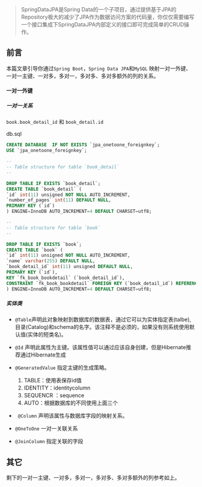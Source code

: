 > SpringDataJPA是Spring Data的一个子项目，通过提供基于JPA的Repository极大的减少了JPA作为数据访问方案的代码量，你仅仅需要编写一个接口集成下SpringDataJPA内部定义的接口即可完成简单的CRUD操作。

## 前言
本篇文章引导你通过`Spring Boot`，`Spring Data JPA`和`MySQL` 映射一对一外键、一对一主键、一对多，多对一，多对多、多对多额外的列的关系。

#### 一对一外键

##### 一对一关系
`book.book_detail_id` 和 `book_detail.id`

db.sql
```sql
CREATE DATABASE  IF NOT EXISTS `jpa_onetoone_foreignkey`;
USE `jpa_onetoone_foreignkey`;

--
-- Table structure for table `book_detail`
--

DROP TABLE IF EXISTS `book_detail`;
CREATE TABLE `book_detail` (
`id` int(11) unsigned NOT NULL AUTO_INCREMENT,
`number_of_pages` int(11) DEFAULT NULL,
PRIMARY KEY (`id`)
) ENGINE=InnoDB AUTO_INCREMENT=4 DEFAULT CHARSET=utf8;

--
-- Table structure for table `book`
--

DROP TABLE IF EXISTS `book`;
CREATE TABLE `book` (
`id` int(11) unsigned NOT NULL AUTO_INCREMENT,
`name` varchar(255) DEFAULT NULL,
`book_detail_id` int(11) unsigned DEFAULT NULL,
PRIMARY KEY (`id`),
KEY `fk_book_bookdetail` (`book_detail_id`),
CONSTRAINT `fk_book_bookdetail` FOREIGN KEY (`book_detail_id`) REFERENCES `book_detail` (`id`) ON DELETE CASCADE ON UPDATE CASCADE
) ENGINE=InnoDB AUTO_INCREMENT=4 DEFAULT CHARSET=utf8;
```
##### 实体类
- `@Table`声明此对象映射到数据库的数据表，通过它可以为实体指定表(talbe),目录(Catalog)和schema的名字。该注释不是必须的，如果没有则系统使用默认值(实体的短类名)。
- `@Id` 声明此属性为主键。该属性值可以通过应该自身创建，但是Hibernate推荐通过Hibernate生成
- `@GeneratedValue` 指定主键的生成策略。
	1. TABLE：使用表保存id值
	2. IDENTITY：identitycolumn
	3. SEQUENCR ：sequence
	4. AUTO：根据数据库的不同使用上面三个
	
- ` @Column` 声明该属性与数据库字段的映射关系。
- `@OneToOne` 一对一关联关系
- `@JoinColumn` 指定关联的字段

## 其它
剩下的一对一主键、一对多，多对一，多对多、多对多额外的列参考如上。
